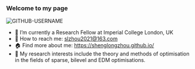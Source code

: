 ### Welcome to my page 
<p align="left"> <img src="https://komarev.com/ghpvc/?username=GITHUB-USERNAME&label=Profile%20views&color=ce9927&style=flat" alt="GITHUB-USERNAME" /> </p>
 
- 🔭 I’m currently a Research Fellow at Imperial College London, UK
- :email: How to reach me: slzhou2021@163.com
- :house: Find more about me: https://shenglongzhou.github.io/
- 🌱 My research interests include the theory and methods of optimisation in the fields of sparse, bilevel and EDM optimisations.


<!--
- 😄 Pronouns: ...
- ⚡ Fun fact: ...
- 👯 I’m looking to collaborate on ...
- 🤔 I’m looking for help with ...
- 💬 Ask me about ...
-->


